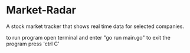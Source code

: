 # Market-Radar
A stock market tracker that shows real time data for selected companies.

to run program open terminal and enter "go run main.go"
to exit the program press 'ctrl C'
